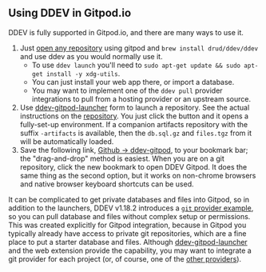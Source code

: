 ## Using DDEV in Gitpod.io

DDEV is fully supported in Gitpod.io, and there are many ways to use it.

1. Just [open any repository](https://www.gitpod.io/docs/getting-started) using gitpod and `brew install drud/ddev/ddev` and use ddev as you would normally use it.
   * To use `ddev launch` you'll need to `sudo apt-get update && sudo apt-get install -y xdg-utils`.
   * You can just install your web app there, or import a database.
   * You may want to implement one of the `ddev pull` provider integrations to pull from a hosting provider or an upstream source.
2. Use [ddev-gitpod-launcher](https://drud.github.io/ddev-gitpod-launcher/) form to launch a repository. See the actual instructions on the [repository](https://github.com/drud/ddev-gitpod-launcher). You just click the button and it opens a fully-set-up environment. If a companion artifacts repository with the suffix `-artifacts` is available, then the `db.sql.gz` and `files.tgz` from it will be automatically loaded.
3. Save the following link, <a href="javascript: window.location.href %3D window.location.href.includes(%27https://github.com/%27) %3F %27https://gitpod.io/%23DDEV_REPO%3D%27 %2B encodeURIComponent(window.location.href) %2B %27,DDEV_ARTIFACTS%3D%27 %2B encodeURIComponent(window.location.href) %2B %27-artifacts/https://github.com/drud/ddev-gitpod-launcher/%27 : window.location.href"
        >Github -> ddev-gitpod</a>, to your bookmark bar; the "drag-and-drop" method is easiest. When you are on a git repository, click the new bookmark to open DDEV Gitpod. It does the same thing as the second option, but it works on non-chrome browsers and native browser keyboard shortcuts can be used.

It can be complicated to get private databases and files into Gitpod, so in addition to the launchers, DDEV v1.18.2 introduces a [`git` provider example](https://github.com/drud/ddev/blob/master/pkg/ddevapp/dotddev_assets/providers/git.yaml.example), so you can pull database and files without complex setup or permissions. This was created explicitly for Gitpod integration, because in Gitpod you typically already have access to private git repositories, which are a fine place to put a starter database and files. Although [ddev-gitpod-launcher](https://drud.github.io/ddev-gitpod-launcher/) and the web extension provide the capability, you may want to integrate a git provider for each project (or, of course, one of the [other providers](https://github.com/drud/ddev/tree/master/pkg/ddevapp/dotddev_assets/providers)).

